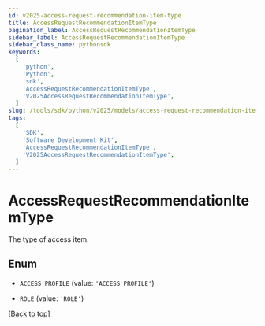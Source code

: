 ```yaml
---
id: v2025-access-request-recommendation-item-type
title: AccessRequestRecommendationItemType
pagination_label: AccessRequestRecommendationItemType
sidebar_label: AccessRequestRecommendationItemType
sidebar_class_name: pythonsdk
keywords:
  [
    'python',
    'Python',
    'sdk',
    'AccessRequestRecommendationItemType',
    'V2025AccessRequestRecommendationItemType',
  ]
slug: /tools/sdk/python/v2025/models/access-request-recommendation-item-type
tags:
  [
    'SDK',
    'Software Development Kit',
    'AccessRequestRecommendationItemType',
    'V2025AccessRequestRecommendationItemType',
  ]
---
```


# AccessRequestRecommendationItemType

The type of access item.

## Enum

- `ACCESS_PROFILE` (value: `'ACCESS_PROFILE'`)

- `ROLE` (value: `'ROLE'`)

[[Back to top]](#)
